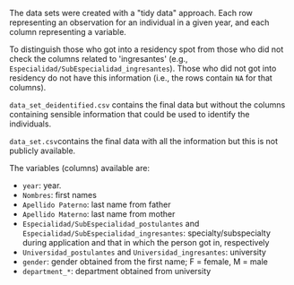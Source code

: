 The data sets were created with a "tidy data" approach. Each row representing an observation for an individual in a given year, and each column representing a variable.

To distinguish those who got into a residency spot from those who did not check the columns related to 'ingresantes' (e.g., `Especialidad/SubEspecialidad_ingresantes`). Those who did not got into residency do not have this information (i.e., the rows contain `NA` for that columns).

`data_set_deidentified.csv` contains the final data but without the columns containing sensible information that could be used to identify the individuals.

`data_set.csv`contains the final data with all the information but this is not publicly available.

The variables (columns) available are:

- `year`: year.
- `Nombres`: first names
- `Apellido Paterno`: last name from father
- `Apellido Materno`: last name from mother
- `Especialidad/SubEspecialidad_postulantes` and `Especialidad/SubEspecialidad_ingresantes`: specialty/subspecialty during application and that in which the person got in, respectively
- `Universidad_postulantes` and `Universidad_ingresantes`: university
- `gender`: gender obtained from the first name; F = female, M = male
- `department_*`: department obtained from university
